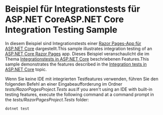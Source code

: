 # <a name="aspnet-core-integration-testing-sample"></a><span data-ttu-id="f0239-101">Beispiel für Integrationstests für ASP.NET Core</span><span class="sxs-lookup"><span data-stu-id="f0239-101">ASP.NET Core Integration Testing Sample</span></span>

<span data-ttu-id="f0239-102">In diesem Beispiel sind Integrationstests einer [Razor Pages-App für ASP.NET Core](https://docs.microsoft.com/aspnet/core/mvc/razor-pages) dargestellt.</span><span class="sxs-lookup"><span data-stu-id="f0239-102">This sample illustrates integration testing of an [ASP.NET Core Razor Pages](https://docs.microsoft.com/aspnet/core/mvc/razor-pages) app.</span></span> <span data-ttu-id="f0239-103">Dieses Beispiel veranschaulicht die im Thema [Integrationstests in ASP.NET Core](https://docs.microsoft.com/aspnet/core/test/integration-tests) beschriebenen Features.</span><span class="sxs-lookup"><span data-stu-id="f0239-103">This sample demonstrates the features described in the [Integration tests in ASP.NET Core](https://docs.microsoft.com/aspnet/core/test/integration-tests) topic.</span></span>

<span data-ttu-id="f0239-104">Wenn Sie keine IDE mit integrierten Testfeatures verwenden, führen Sie den folgenden Befehl an einer Eingabeaufforderung im Ordner *tests/RazorPagesProject.Tests* aus:</span><span class="sxs-lookup"><span data-stu-id="f0239-104">If you aren't using an IDE with built-in testing features, execute the following command at a command prompt in the *tests/RazorPagesProject.Tests* folder:</span></span>

```dotnetcli
dotnet test
```

